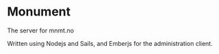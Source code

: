 # Monument

The server for mnmt.no

Written using Nodejs and Sails, and Emberjs for the administration client.
